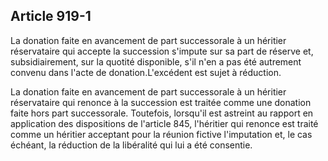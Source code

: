 Article 919-1
----
La donation faite en avancement de part successorale à un héritier réservataire
qui accepte la succession s'impute sur sa part de réserve et, subsidiairement,
sur la quotité disponible, s'il n'en a pas été autrement convenu dans l'acte de
donation.L'excédent est sujet à réduction.

La donation faite en avancement de part successorale à un héritier réservataire
qui renonce à la succession est traitée comme une donation faite hors part
successorale. Toutefois, lorsqu'il est astreint au rapport en application des
dispositions de l'article 845, l'héritier qui renonce est traité comme un
héritier acceptant pour la réunion fictive l'imputation et, le cas échéant, la
réduction de la libéralité qui lui a été consentie.
